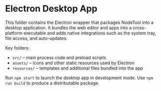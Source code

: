 # Electron Desktop App

This folder contains the Electron wrapper that packages NodeTool into a desktop application.
It bundles the web editor and apps into a cross-platform executable and adds
native integrations such as the system tray, file access, and auto-updates.

Key folders:

- `src/` – main process code and preload scripts
- `assets/` – icons and other static resources used by Electron
- `resources/` – templates and additional files bundled into the app

Run `npm start` to launch the desktop app in development mode. Use `npm run build`
to produce a distributable package.
